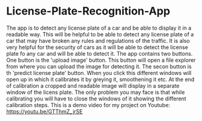 # License-Plate-Recognition-App
The app is to detect any license plate of a car and be able to display it in a readable way. This will be helpful to be able to detect any license plate of a car that may have broken any rules and regulations of the traffic. It is also very helpful for the security of cars as it will be able to detect the license plate fo any car and will be able to detect it. The app contains two buttons. One button is the 'upload image' button. This button will open a file explorer from where you can upload the image for detecting it. The secon button is th 'predict license plate' button. When you click this different windows will open up in which it calibrates it by greying it, smoothening it etc. At the end of calibration a cropped and readable image will display in a separate window of the licens plate. The only problem you may face is that while calibrating you will have to close the windows of it showing the different calibration steps.
This is a demo video for my project on Youtube:
https://youtu.be/GTThmZ_jrSE
